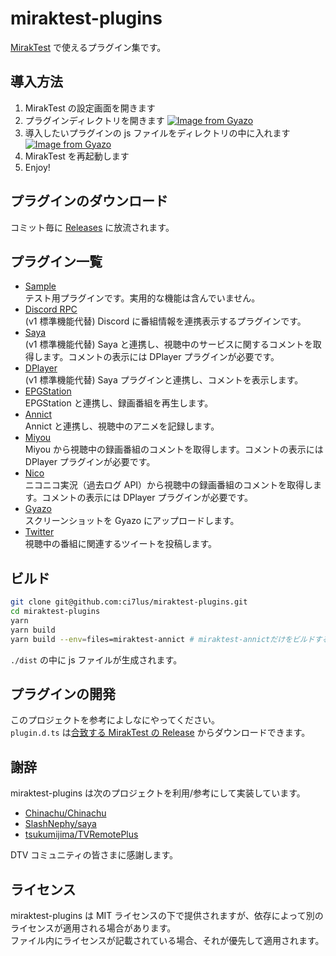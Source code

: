 # miraktest-plugins

[MirakTest](https://github.com/ci7lus/MirakTest) で使えるプラグイン集です。

## 導入方法

1. MirakTest の設定画面を開きます
1. プラグインディレクトリを開きます
   [![Image from Gyazo](https://i.gyazo.com/9fe5c2df3e3b16ee3e1c799b02b06394.jpg)](https://gyazo.com/9fe5c2df3e3b16ee3e1c799b02b06394)
1. 導入したいプラグインの js ファイルをディレクトリの中に入れます
   [![Image from Gyazo](https://i.gyazo.com/3986b1775fe4faf768f789304137f836.png)](https://gyazo.com/3986b1775fe4faf768f789304137f836)
1. MirakTest を再起動します
1. Enjoy!

## プラグインのダウンロード

コミット毎に [Releases](https://github.com/ci7lus/miraktest-plugins/releases) に放流されます。

## プラグイン一覧

- [Sample](./src/miraktest-sample)<br />
  テスト用プラグインです。実用的な機能は含んでいません。
- [Discord RPC](./src/miraktest-drpc)<br />
  (v1 標準機能代替) Discord に番組情報を連携表示するプラグインです。
- [Saya](./src/miraktest-saya)<br />
  (v1 標準機能代替) Saya と連携し、視聴中のサービスに関するコメントを取得します。コメントの表示には DPlayer プラグインが必要です。
- [DPlayer](./src/miraktest-dplayer)<br />
  (v1 標準機能代替) Saya プラグインと連携し、コメントを表示します。
- [EPGStation](./src/miraktest-epgs)<br />
  EPGStation と連携し、録画番組を再生します。
- [Annict](./src/miraktest-annict)<br />
  Annict と連携し、視聴中のアニメを記録します。
- [Miyou](./src/miraktest-miyou)<br />
  Miyou から視聴中の録画番組のコメントを取得します。コメントの表示には DPlayer プラグインが必要です。
- [Nico](./src/miraktest-nico)<br />
  ニコニコ実況（過去ログ API）から視聴中の録画番組のコメントを取得します。コメントの表示には DPlayer プラグインが必要です。
- [Gyazo](./src/miraktest-gyazo)<br />
  スクリーンショットを Gyazo にアップロードします。
- [Twitter](./src/miraktest-twitter)<br />
  視聴中の番組に関連するツイートを投稿します。

## ビルド

```bash
git clone git@github.com:ci7lus/miraktest-plugins.git
cd miraktest-plugins
yarn
yarn build
yarn build --env=files=miraktest-annict # miraktest-annictだけをビルドする
```

`./dist` の中に js ファイルが生成されます。

## プラグインの開発

このプロジェクトを参考によしなにやってください。<br />
`plugin.d.ts` は[合致する MirakTest の Release](https://github.com/ci7lus/MirakTest/releases) からダウンロードできます。

## 謝辞

miraktest-plugins は次のプロジェクトを利用/参考にして実装しています。

- [Chinachu/Chinachu](https://github.com/Chinachu/Chinachu)
- [SlashNephy/saya](https://github.com/SlashNephy/saya)
- [tsukumijima/TVRemotePlus](https://github.com/tsukumijima/TVRemotePlus)

DTV コミュニティの皆さまに感謝します。

## ライセンス

miraktest-plugins は MIT ライセンスの下で提供されますが、依存によって別のライセンスが適用される場合があります。<br />
ファイル内にライセンスが記載されている場合、それが優先して適用されます。
